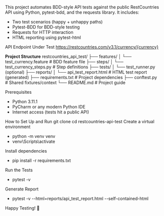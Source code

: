 This project automates BDD-style API tests against the public RestCountries API using Python, pytest-bdd, and the requests library. It includes:
- Two test scenarios (happy + unhappy paths)
- Pytest-BDD for BDD-style testing
- Requests for HTTP interaction
- HTML reporting using pytest-html

API Endpoint Under Test
https://restcountries.com/v3.1/currency/{currency}

**Project Structure**
restcountries_api_test/
├── features/
│   └── test_currency.feature        # BDD feature file
├── steps/
│   └── test_currency_steps.py       # Step definitions
├── tests/
│   └── test_runner.py (optional)
├── reports/
│   └── api_test_report.html         # HTML test report (generated)
├── requirements.txt                 # Project dependencies
├── conftest.py                      # Shared fixtures/context
└── README.md                        # Project guide
 
Prerequisites
- Python 3.11.1
- PyCharm or any modern Python IDE
- Internet access (tests hit a public API)

How to Set Up and Run
git clone
cd restcountries-api-test
Create a virtual environment
- python -m venv venv
- venv\Scripts\activate

Install dependencies
- pip install -r requirements.txt

Run the Tests
- pytest -v

Generate Report
- pytest -v --html=reports/api_test_report.html --self-contained-html


Happy Testing! 🚀